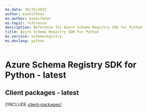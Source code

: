 ```yaml
---
ms.data: 10/25/2022
author: kashifkhan
ms.author: kashifkhan
ms.topic: reference
description: Reference for Azure Schema Registry SDK for Python
title: Azure Schema Registry SDK for Python
ms.service: schemaregistry
ms.devlang: python
---
```

# Azure Schema Registry SDK for Python - latest

## Client packages - latest
[!INCLUDE [client-packages](schema-registry-client-index.md)]